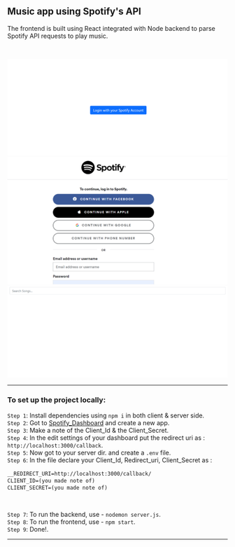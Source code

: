 ## Music app using Spotify's API

The frontend is built using React integrated with
Node backend to parse Spotify API requests to 
play music. 

<br>

![Login](https://github.com/Surajv311/myMusicApp/blob/main/pics/1.png) <br>
![Auth](https://github.com/Surajv311/myMusicApp/blob/main/pics/2.png) <br>
![Search Music](https://github.com/Surajv311/myMusicApp/blob/main/pics/3.png) <br>

----------------------------------------------------------

### To set up the project locally:

`Step 1`: Install dependencies using `npm i` in both client & server side. <br>
`Step 2`: Got to [Spotify_Dashboard](https://developer.spotify.com/dashboard/) and create a new app. <br>
`Step 3`: Make a note of the Client_Id & the Client_Secret. <br>
`Step 4`: In the edit settings of your dashboard put the redirect uri as : `http://localhost:3000/callback`. <br>
`Step 5`: Now got to your server dir. and create a `.env` file. <br>
`Step 6`: In the file declare your Client_Id, Redirect_uri, Client_Secret as : 

``` 
__REDIRECT_URI=http://localhost:3000/callback/
CLIENT_ID=(you made note of) 
CLIENT_SECRET=(you made note of) 

```
<br>

`Step 7`: To run the backend, use - `nodemon server.js`. <br>
`Step 8`: To run the frontend, use - `npm start`. <br>
`Step 9`: Done!. <br>

----------------------------------------------------------
